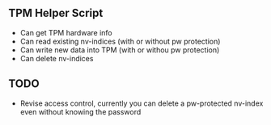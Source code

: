 ## TPM Helper Script
* Can get TPM hardware info
* Can read existing nv-indices (with or without pw protection)
* Can write new data into TPM (with or withou pw protection)
* Can delete nv-indices

## TODO
* Revise access control, currently you can delete a pw-protected nv-index even without knowing the password
